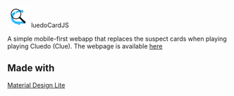 <img src="./favicon.png" alt="Drawing" width="50" height="50"/> luedoCardJS

A simple mobile-first webapp that replaces the suspect cards when playing playing Cluedo (Clue).
The webpage is available [here](https://co2p.github.io/CluedoCardJS/)

## Made with
[Material Design Lite](https://getmdl.io)
